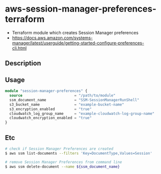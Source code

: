 # aws-session-manager-preferences-terraform

- Terraform module which creates Session Manager preferences  
- https://docs.aws.amazon.com/systems-manager/latest/userguide/getting-started-configure-preferences-cli.html

## Description

## Usage

```terraform
module "session-manager-preferences" {
  source                        = "/path/to/module"
  ssm_document_name             = "SSM-SessionManagerRunShell"
  s3_bucket_name                = "example-bucket-name"
  s3_encryption_enabled         = "true"
  cloudwatch_log_group_name     = "example-cloudwatch-log-group-name"
  cloudwatch_encryption_enabled = "true"
}
```

## Etc

```bash
# check if Session Manager Preferences are created
$ aws ssm list-documents --filters 'Key=DocumentType,Values=Session'

# remove Session Manager Preferences from command line
$ aws ssm delete-document --name ${ssm_document_name}
```